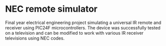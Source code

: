 # NEC remote simulator
 Final year electrical engineering project simulating a universal IR remote and receiver using PIC24F microcontrollers. The device was successfully tested on a television and can be modified to work with various IR receiver televisions using NEC codes.
